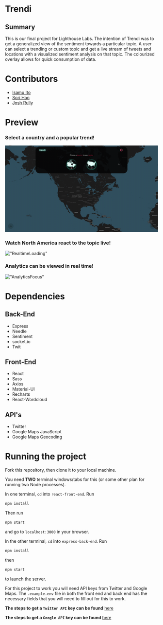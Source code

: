 # Trendi

## Summary
This is our final project for Lighthouse Labs. 
The intention of Trendi was to get a generalized view of the sentiment towards a particular topic. 
A user can select a trending or custom topic 
and get a live stream of tweets and locations with a visualized sentiment analysis on that topic.
The colourized overlay allows for quick consumption of data.

# Contributors
- [Isamu Ito](https://github.com/Isams01)
- [Sori Han](https://github.com/hansori01)
- [Josh Rully](https://github.com/JoshuaRully)

# Preview

### Select a country and a popular trend!
!["TrendDemo"](https://github.com/hansori01/trendi/blob/master/react-front-end/public/images/trendi-1.gif?raw=true)

### Watch North America react to the topic live!
!["RealtimeLoading"](https://github.com/hansori01/trendi/blob/master/react-front-end/public/images/trendi-2.gif?raw=true)

### Analytics can be viewed in real time!
!["AnalyticsFocus"](https://github.com/hansori01/trendi/blob/master/react-front-end/public/images/trendi-3.gif?raw=true)

# Dependencies

## Back-End
- Express
- Needle
- Sentiment
- socket.io
- Twit

## Front-End
- React
- Sass
- Axios
- Material-UI
- Recharts
- React-Wordcloud

## API's
- Twitter
- Google Maps JavaScript
- Google Maps Geocoding

# Running the project

Fork this repository, then clone it to your local machine.

You need **TWO** terminal windows/tabs for this (or some other plan for running two Node processes).

In one terminal, `cd` into `react-front-end`. Run 
```bash
npm install
``` 
Then run 
```bash 
npm start 
```
and go to `localhost:3000` in your browser.

In the other terminal, `cd` into `express-back-end`. Run 
```bash
npm install
``` 
then 
```bash
npm start
```
to launch the server.

For this project to work you will need API keys from Twitter and Google Maps. The `.example.env` file in both the front end and back end has the necessary fields that you will need to fill out for this to work.

**The steps to get a `Twitter API` key can be found** [here](https://developer.twitter.com/en/docs/twitter-api/getting-started/getting-access-to-the-twitter-api)

**The steps to get a `Google API` key can be found** [here](https://developers.google.com/maps/documentation/javascript/get-api-key)